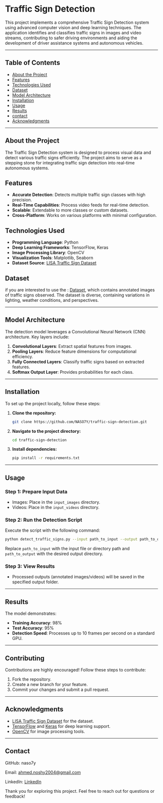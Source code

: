 
# Traffic Sign Detection

This project implements a comprehensive Traffic Sign Detection system using advanced computer vision and deep learning techniques. The application identifies and classifies traffic signs in images and video streams, contributing to safer driving environments and aiding the development of driver assistance systems and autonomous vehicles.

---

## Table of Contents

- [About the Project](#about-the-project)
- [Features](#features)
- [Technologies Used](#technologies-used)
- [Dataset](#dataset)
- [Model Architecture](#model-architecture)
- [Installation](#installation)
- [Usage](#usage)
- [Results](#results)
- [contact](#Contact)
- [Acknowledgments](#acknowledgments)

---

## About the Project

The Traffic Sign Detection system is designed to process visual data and detect various traffic signs efficiently. The project aims to serve as a stepping stone for integrating traffic sign detection into real-time autonomous systems.

## Features

- **Accurate Detection**: Detects multiple traffic sign classes with high precision.
- **Real-Time Capabilities**: Process video feeds for real-time detection.
- **Scalable**: Extendable to more classes or custom datasets.
- **Cross-Platform**: Works on various platforms with minimal configuration.

## Technologies Used

- **Programming Language**: Python
- **Deep Learning Frameworks**: TensorFlow, Keras
- **Image Processing Library**: OpenCV
- **Visualization Tools**: Matplotlib, Seaborn
- **Dataset Source**: [LISA Traffic Sign Dataset](https://git-disl.github.io/GTDLBench/datasets/lisa_traffic_sign_dataset/)

## Dataset

if you are interested to use the  : [Dataset](https://www.kaggle.com/datasets/meowmeowmeowmeowmeow/gtsrb-german-traffic-sign), which contains annotated images of traffic signs observed. The dataset is diverse, containing variations in lighting, weather conditions, and perspectives.

---

## Model Architecture

The detection model leverages a Convolutional Neural Network (CNN) architecture. Key layers include:

1. **Convolutional Layers**: Extract spatial features from images.
2. **Pooling Layers**: Reduce feature dimensions for computational efficiency.
3. **Fully Connected Layers**: Classify traffic signs based on extracted features.
4. **Softmax Output Layer**: Provides probabilities for each class.

---

## Installation

To set up the project locally, follow these steps:

1. **Clone the repository:**
   ```bash
   git clone https://github.com/NASO7Y/traffic-sign-detection.git
   ```
2. **Navigate to the project directory:**
   ```bash
   cd traffic-sign-detection
   ```

4. **Install dependencies:**
   ```bash
   pip install -r requirements.txt
   ```

---

## Usage

### Step 1: Prepare Input Data
- Images: Place in the `input_images` directory.
- Videos: Place in the `input_videos` directory.

### Step 2: Run the Detection Script
Execute the script with the following command:
```bash
python detect_traffic_signs.py --input path_to_input --output path_to_output
```
Replace `path_to_input` with the input file or directory path and `path_to_output` with the desired output directory.

### Step 3: View Results
- Processed outputs (annotated images/videos) will be saved in the specified output folder.

---

## Results

The model demonstrates:

- **Training Accuracy**: 98%
- **Test Accuracy**: 95%
- **Detection Speed**: Processes up to 10 frames per second on a standard GPU.



---

## Contributing

Contributions are highly encouraged! Follow these steps to contribute:

1. Fork the repository.
2. Create a new branch for your feature.
3. Commit your changes and submit a pull request.
   
---

## Acknowledgments

- [LISA Traffic Sign Dataset](https://git-disl.github.io/GTDLBench/datasets/lisa_traffic_sign_dataset/) for the dataset.
- [TensorFlow](https://www.tensorflow.org/) and [Keras](https://keras.io/) for deep learning support.
- [OpenCV](https://opencv.org/) for image processing tools.

---
## Contact

GitHub: naso7y

Email: ahmed.noshy2004@gmail.com

LinkedIn: [LinkedIn](https://www.linkedin.com/in/nos7y/)

Thank you for exploring this project. Feel free to reach out for questions or feedback!
